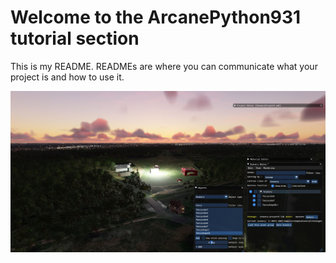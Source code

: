 # Welcome to the ArcanePython931 tutorial section

This is my  README. READMEs are where you can communicate what your project is and how to use it.

![My scenery](Viewpoint0.JPG?raw=true "Scenery")
